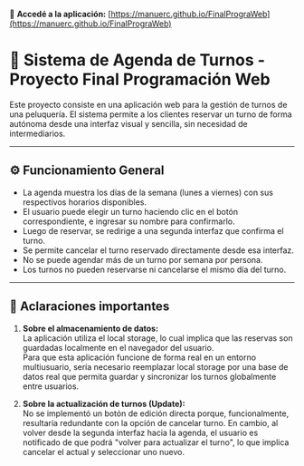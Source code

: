 🔗 **Accedé a la aplicación:** [https://manuerc.github.io/FinalPrograWeb](https://manuerc.github.io/FinalPrograWeb)

# 📅 Sistema de Agenda de Turnos - Proyecto Final Programación Web

Este proyecto consiste en una aplicación web para la gestión de turnos de una peluquería. El sistema permite a los clientes reservar un turno de forma autónoma desde una interfaz visual y sencilla, sin necesidad de intermediarios.

---

## ⚙️ Funcionamiento General

- La agenda muestra los días de la semana (lunes a viernes) con sus respectivos horarios disponibles.
- El usuario puede elegir un turno haciendo clic en el botón correspondiente, e ingresar su nombre para confirmarlo.
- Luego de reservar, se redirige a una segunda interfaz que confirma el turno.
- Se permite cancelar el turno reservado directamente desde esa interfaz.
- No se puede agendar más de un turno por semana por persona.
- Los turnos no pueden reservarse ni cancelarse el mismo día del turno.

---

## 📌 Aclaraciones importantes

1. **Sobre el almacenamiento de datos:**  
   La aplicación utiliza el local storage, lo cual implica que las reservas son guardadas localmente en el navegador del usuario.  
   Para que esta aplicación funcione de forma real en un entorno multiusuario, sería necesario reemplazar local storage por una base de datos real que permita guardar y sincronizar los turnos globalmente entre usuarios.
   
2. **Sobre la actualización de turnos (Update):**  
   No se implementó un botón de edición directa porque, funcionalmente, resultaría redundante con la opción de cancelar turno. En cambio, al volver desde la segunda interfaz hacia la agenda, el usuario es notificado de que podrá "volver para actualizar el turno", lo que implica cancelar el actual y seleccionar uno nuevo.


